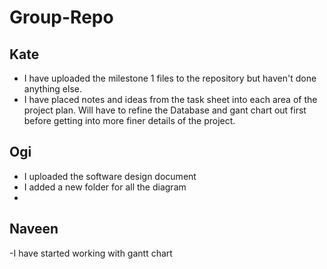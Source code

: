 ﻿# Group-Repo

## Kate 
- I have uploaded the milestone 1 files to the repository but haven't done anything else. 
- I have placed notes and ideas from the task sheet into each area of the project plan. Will have to refine the Database and gant chart out first before getting into more finer details of the project. 

## Ogi 
- I uploaded the software design document
- I added a new folder for all the diagram
-
## Naveen
-I have started working with gantt chart 
